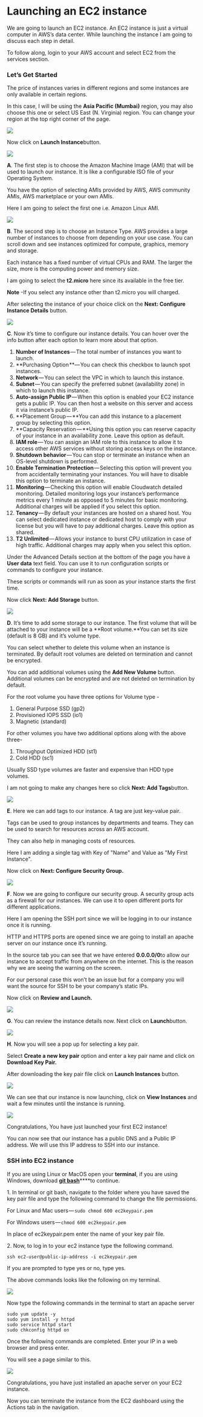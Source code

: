 # Launching an EC2 instance

We are going to launch an EC2 instance. An EC2 instance is just a
virtual computer in AWS’s data center. While launching the instance I am
going to discuss each step in detail.

To follow along, login to your AWS account and select EC2 from the
services section.

### Let’s Get Started

The price of instances varies in different regions and some instances
are only available in certain regions.

In this case, I will be using the **Asia Pacific (Mumbai)** region, you
may also choose this one or select US East (N. Virginia) region. You can
change your region at the top right corner of the page.

![](./1_sieuaa3zO57k2Mwpyf8uLw.png)

Now click on **Launch Instance**button.

![](./1_UU1yvpag_e4kiFooM-5L4A.png)

**A**. The first step is to choose the Amazon Machine Image (AMI) that
will be used to launch our instance. It is like a configurable ISO file
of your Operating System.

You have the option of selecting AMIs provided by AWS, AWS community
AMIs, AWS marketplace or your own AMIs.

Here I am going to select the first one i.e. Amazon Linux AMI.

![](./1_VJZDPLDnSMhr2WUztq_Bsw.png)

**B**. The second step is to choose an Instance Type. AWS provides a
large number of instances to choose from depending on your use case. You
can scroll down and see instances optimized for compute, graphics,
memory and storage.

Each instance has a fixed number of virtual CPUs and RAM. The larger the
size, more is the computing power and memory size.

I am going to select the **t2.micro** here since its available in the
free tier.

**Note** -If you select any instance other than t2.micro you will
charged.

After selecting the instance of your choice click on the **Next:
Configure Instance Details** button.

![](./1_LgElqhRbSYDYiNiihlq5Dw.png)

**C**. Now it’s time to configure our instance details. You can hover
over the info button after each option to learn more about that option.

1.  **Number of Instances** — The total number of instances you want to
    launch.
2.  **Purchasing Option **— You can check this checkbox to launch spot
    instances.
3.  **Network** — You can select the VPC in which to launch this
    instance.
4.  **Subnet** — You can specify the preferred subnet (availability
    zone) in which to launch this instance.
5.  **Auto-assign Public IP** — When this option is enabled your EC2
    instance gets a public IP. You can then host a website on this
    server and access it via instance’s public IP.
6.  **Placement Group — **You can add this instance to a placement group
    by selecting this option.
7.  **Capacity Reservation — **Using this option you can reserve
    capacity of your instance in an availability zone. Leave this option
    as default.
8.  **IAM role** — You can assign an IAM role to this instance to allow
    it to access other AWS services without storing access keys on the
    instance.
9.  **Shutdown behavior** — You can stop or terminate an instance when
    an OS-level shutdown is performed.
10. **Enable Termination Protection** — Selecting this option will
    prevent you from accidentally terminating your instances. You will
    have to disable this option to terminate an instance.
11. **Monitoring** — Checking this option will enable Cloudwatch
    detailed monitoring. Detailed monitoring logs your instance’s
    performance metrics every 1 minute as opposed to 5 minutes for basic
    monitoring. Additional charges will be applied if you select this
    option.
12. **Tenancy** — By default your instances are hosted on a shared host.
    You can select dedicated instance or dedicated host to comply with
    your license but you will have to pay additional charges. Leave this
    option as shared.
13. **T2 Unlimited** — Allows your instance to burst CPU utilization in
    case of high traffic. Additional charges may apply when you select
    this option.

Under the Advanced Details section at the bottom of the page you have a
**User data** text field. You can use it to run configuration scripts or
commands to configure your instance.

These scripts or commands will run as soon as your instance starts the
first time.

Now click **Next: Add Storage** button.

![](./1_723r_5rxgAAqw3j6NW8qvA.png)

**D**. It’s time to add some storage to our instance. The first volume
that will be attached to your instance will be a **Root volume.**You can
set its size (default is 8 GB) and it’s volume type.

You can select whether to delete this volume when an instance is
terminated. By default root volumes are deleted on termination and
cannot be encrypted.

You can add additional volumes using the **Add New Volume** button.
Additional volumes can be encrypted and are not deleted on termination
by default.

For the root volume you have three options for Volume type -

1.  General Purpose SSD (gp2)
2.  Provisioned IOPS SSD (io1)
3.  Magnetic (standard)

For other volumes you have two additional options along with the above
three-

1.  Throughput Optimized HDD (st1)
2.  Cold HDD (sc1)

Usually SSD type volumes are faster and expensive than HDD type volumes.

I am not going to make any changes here so click **Next: Add
Tags**button.

![](./1_jkNSPug4Q5d7gaWRacjYrw.png)

**E**. Here we can add tags to our instance. A tag are just key-value
pair.

Tags can be used to group instances by departments and teams. They can
be used to search for resources across an AWS account.

They can also help in managing costs of resources.

Here I am adding a single tag with Key of "Name" and Value as "My First
Instance".

Now click on **Next: Configure Security Group.**

![](./1_RZDpl0RlUB49ATwVdUQXrg.png)

**F**. Now we are going to configure our security group. A security
group acts as a firewall for our instances. We can use it to open
different ports for different applications.

Here I am opening the SSH port since we will be logging in to our
instance once it is running.

HTTP and HTTPS ports are opened since we are going to install an apache
server on our instance once it’s running.

In the source tab you can see that we have entered **0.0.0.0/0**to allow
our instance to accept traffic from anywhere on the internet. This is
the reason why we are seeing the warning on the screen.

For our personal case this won’t be an issue but for a company you will
want the source for SSH to be your company’s static IPs.

Now click on **Review and Launch.**

![](./1_xyOYqbuu-IqeF8m0ERe26g.png)

**G**. You can review the instance details now. Next click on
**Launch**button.

![](./1_-BdpWmyoGcdWg2oHed7FtA.png)

**H**. Now you will see a pop up for selecting a key pair.

Select **Create a new key pair** option and enter a key pair name and
click on **Download Key Pair.**

After downloading the key pair file click on **Launch Instances**
button.

![](./1_7DjVGYwN2bSLfN6g3j828Q.png)

We can see that our instance is now launching, click on **View
Instances** and wait a few minutes until the instance is running.

![](./1_evNE8FCAcsW9Hx0FDh-TnA.png)

Congratulations, You have just launched your first EC2 instance!

You can now see that our instance has a public DNS and a Public IP
address. We will use this IP address to SSH into our instance.

### SSH into EC2 instance

If you are using Linux or MacOS open your **terminal**, if you are using
Windows, download [**git bash**](https://git-scm.com/downloads)****to
continue.

​1. In terminal or git bash, navigate to the folder where you have saved
the key pair file and type the following command to change the file
permissions.

For Linux and Mac users — `sudo chmod 600 ec2keypair.pem` 

For Windows users — `chmod 600 ec2keypair.pem`

In place of ec2keypair.pem enter the name of your key pair file.

​2. Now, to log in to your ec2 instance type the following command.

`ssh ec2-user@public-ip-address -i ec2keypair.pem`

If you are prompted to type yes or no, type yes.

The above commands looks like the following on my terminal.

![](./1_M3d_gak90cyn6hZ4wiUMAw.png)

Now type the following commands in the terminal to start an apache
server

```
sudo yum update -y
sudo yum install -y httpd
sudo service httpd start
sudo chkconfig httpd on
```

Once the following commands are completed. Enter your IP in a web
browser and press enter.

You will see a page similar to this.

![](./1_8d63izEc9Xe3mu1sR3NKEw.png)

Congratulations, you have just installed an apache server on your EC2
instance.

Now you can terminate the instance from the EC2 dashboard using the
Actions tab in the navigation.
